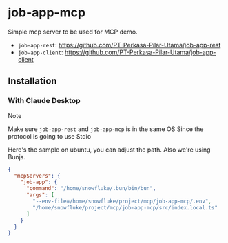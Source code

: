 # job-app-mcp

Simple mcp server to be used for MCP demo.

- `job-app-rest`: https://github.com/PT-Perkasa-Pilar-Utama/job-app-rest
- `job-app-client`: https://github.com/PT-Perkasa-Pilar-Utama/job-app-client

## Installation

### With Claude Desktop

> [!NOTE]
> Make sure `job-app-rest` and `job-app-mcp` is in the same OS
> Since the protocol is going to use Stdio

Here's the sample on ubuntu, you can adjust the path. Also we're using Bunjs.

```json
{
  "mcpServers": {
    "job-app": {
      "command": "/home/snowfluke/.bun/bin/bun",
      "args": [
        "--env-file=/home/snowfluke/project/mcp/job-app-mcp/.env",
        "/home/snowfluke/project/mcp/job-app-mcp/src/index.local.ts"
      ]
    }
  }
}
```
